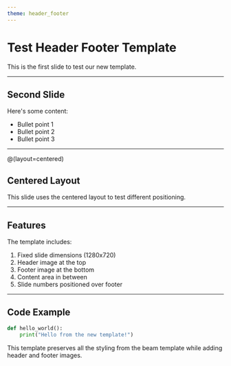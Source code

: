 ```yaml
---
theme: header_footer
---
```


# Test Header Footer Template

This is the first slide to test our new template.

---

## Second Slide

Here's some content:

- Bullet point 1
- Bullet point 2
- Bullet point 3

---

@(layout=centered)

## Centered Layout

This slide uses the centered layout to test different positioning.

---

## Features

The template includes:

1. Fixed slide dimensions (1280x720)
2. Header image at the top
3. Footer image at the bottom
4. Content area in between
5. Slide numbers positioned over footer

---

## Code Example

```python
def hello_world():
    print("Hello from the new template!")
```

This template preserves all the styling from the beam template while adding header and footer images.